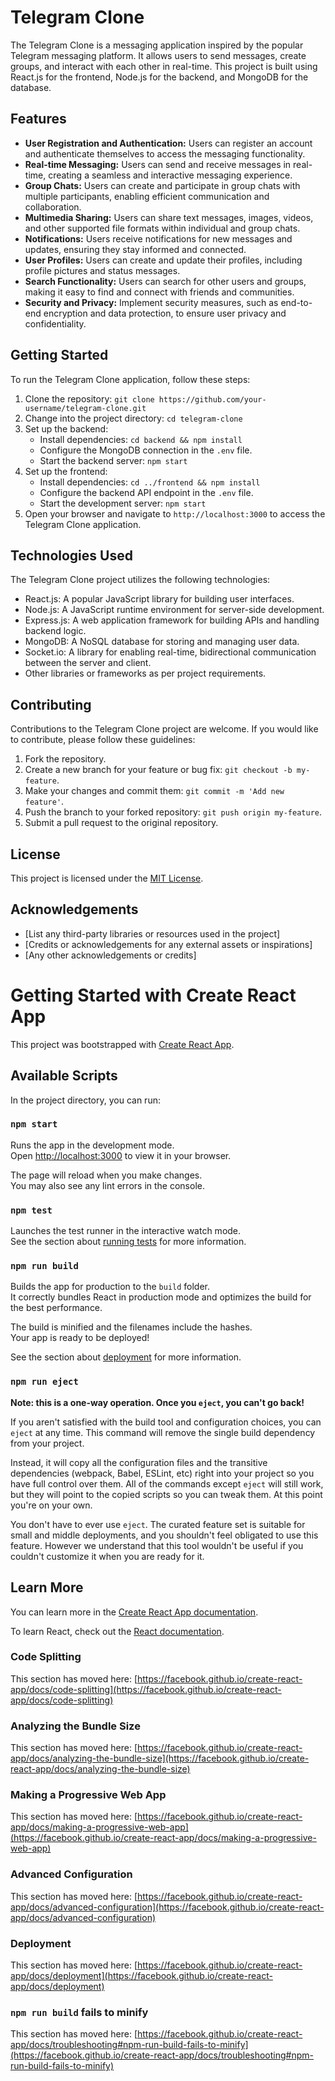 # Telegram Clone

The Telegram Clone is a messaging application inspired by the popular Telegram messaging platform. It allows users to send messages, create groups, and interact with each other in real-time. This project is built using React.js for the frontend, Node.js for the backend, and MongoDB for the database.

## Features

- **User Registration and Authentication:** Users can register an account and authenticate themselves to access the messaging functionality.
- **Real-time Messaging:** Users can send and receive messages in real-time, creating a seamless and interactive messaging experience.
- **Group Chats:** Users can create and participate in group chats with multiple participants, enabling efficient communication and collaboration.
- **Multimedia Sharing:** Users can share text messages, images, videos, and other supported file formats within individual and group chats.
- **Notifications:** Users receive notifications for new messages and updates, ensuring they stay informed and connected.
- **User Profiles:** Users can create and update their profiles, including profile pictures and status messages.
- **Search Functionality:** Users can search for other users and groups, making it easy to find and connect with friends and communities.
- **Security and Privacy:** Implement security measures, such as end-to-end encryption and data protection, to ensure user privacy and confidentiality.

## Getting Started

To run the Telegram Clone application, follow these steps:

1. Clone the repository: `git clone https://github.com/your-username/telegram-clone.git`
2. Change into the project directory: `cd telegram-clone`
3. Set up the backend:
   - Install dependencies: `cd backend && npm install`
   - Configure the MongoDB connection in the `.env` file.
   - Start the backend server: `npm start`
4. Set up the frontend:
   - Install dependencies: `cd ../frontend && npm install`
   - Configure the backend API endpoint in the `.env` file.
   - Start the development server: `npm start`
5. Open your browser and navigate to `http://localhost:3000` to access the Telegram Clone application.

## Technologies Used

The Telegram Clone project utilizes the following technologies:

- React.js: A popular JavaScript library for building user interfaces.
- Node.js: A JavaScript runtime environment for server-side development.
- Express.js: A web application framework for building APIs and handling backend logic.
- MongoDB: A NoSQL database for storing and managing user data.
- Socket.io: A library for enabling real-time, bidirectional communication between the server and client.
- Other libraries or frameworks as per project requirements.

## Contributing

Contributions to the Telegram Clone project are welcome. If you would like to contribute, please follow these guidelines:

1. Fork the repository.
2. Create a new branch for your feature or bug fix: `git checkout -b my-feature`.
3. Make your changes and commit them: `git commit -m 'Add new feature'`.
4. Push the branch to your forked repository: `git push origin my-feature`.
5. Submit a pull request to the original repository.

## License

This project is licensed under the [MIT License](LICENSE).

## Acknowledgements

- [List any third-party libraries or resources used in the project]
- [Credits or acknowledgements for any external assets or inspirations]
- [Any other acknowledgements or credits]


# Getting Started with Create React App

This project was bootstrapped with [Create React App](https://github.com/facebook/create-react-app).

## Available Scripts

In the project directory, you can run:

### `npm start`

Runs the app in the development mode.\
Open [http://localhost:3000](http://localhost:3000) to view it in your browser.

The page will reload when you make changes.\
You may also see any lint errors in the console.

### `npm test`

Launches the test runner in the interactive watch mode.\
See the section about [running tests](https://facebook.github.io/create-react-app/docs/running-tests) for more information.

### `npm run build`

Builds the app for production to the `build` folder.\
It correctly bundles React in production mode and optimizes the build for the best performance.

The build is minified and the filenames include the hashes.\
Your app is ready to be deployed!

See the section about [deployment](https://facebook.github.io/create-react-app/docs/deployment) for more information.

### `npm run eject`

**Note: this is a one-way operation. Once you `eject`, you can't go back!**

If you aren't satisfied with the build tool and configuration choices, you can `eject` at any time. This command will remove the single build dependency from your project.

Instead, it will copy all the configuration files and the transitive dependencies (webpack, Babel, ESLint, etc) right into your project so you have full control over them. All of the commands except `eject` will still work, but they will point to the copied scripts so you can tweak them. At this point you're on your own.

You don't have to ever use `eject`. The curated feature set is suitable for small and middle deployments, and you shouldn't feel obligated to use this feature. However we understand that this tool wouldn't be useful if you couldn't customize it when you are ready for it.

## Learn More

You can learn more in the [Create React App documentation](https://facebook.github.io/create-react-app/docs/getting-started).

To learn React, check out the [React documentation](https://reactjs.org/).

### Code Splitting

This section has moved here: [https://facebook.github.io/create-react-app/docs/code-splitting](https://facebook.github.io/create-react-app/docs/code-splitting)

### Analyzing the Bundle Size

This section has moved here: [https://facebook.github.io/create-react-app/docs/analyzing-the-bundle-size](https://facebook.github.io/create-react-app/docs/analyzing-the-bundle-size)

### Making a Progressive Web App

This section has moved here: [https://facebook.github.io/create-react-app/docs/making-a-progressive-web-app](https://facebook.github.io/create-react-app/docs/making-a-progressive-web-app)

### Advanced Configuration

This section has moved here: [https://facebook.github.io/create-react-app/docs/advanced-configuration](https://facebook.github.io/create-react-app/docs/advanced-configuration)

### Deployment

This section has moved here: [https://facebook.github.io/create-react-app/docs/deployment](https://facebook.github.io/create-react-app/docs/deployment)

### `npm run build` fails to minify

This section has moved here: [https://facebook.github.io/create-react-app/docs/troubleshooting#npm-run-build-fails-to-minify](https://facebook.github.io/create-react-app/docs/troubleshooting#npm-run-build-fails-to-minify)
